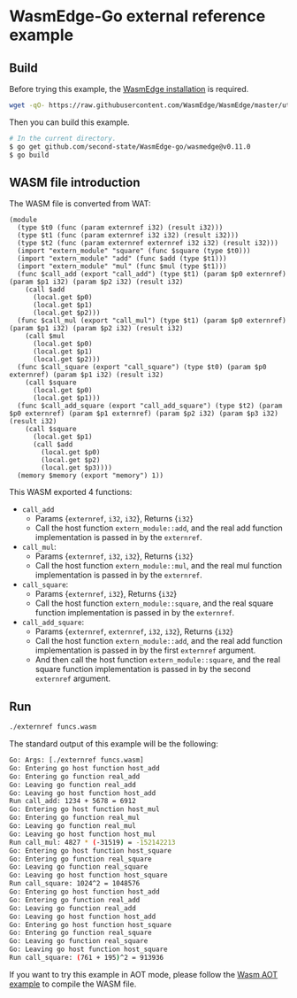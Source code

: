 # WasmEdge-Go external reference example

## Build

Before trying this example, the [WasmEdge installation](https://wasmedge.org/book/en/start/install.html) is required.

```bash
wget -qO- https://raw.githubusercontent.com/WasmEdge/WasmEdge/master/utils/install.sh | bash -s -- -v 0.11.0
```

Then you can build this example.

```bash
# In the current directory.
$ go get github.com/second-state/WasmEdge-go/wasmedge@v0.11.0
$ go build
```

## WASM file introduction

The WASM file is converted from WAT:

```wasm
(module
  (type $t0 (func (param externref i32) (result i32)))
  (type $t1 (func (param externref i32 i32) (result i32)))
  (type $t2 (func (param externref externref i32 i32) (result i32)))
  (import "extern_module" "square" (func $square (type $t0)))
  (import "extern_module" "add" (func $add (type $t1)))
  (import "extern_module" "mul" (func $mul (type $t1)))
  (func $call_add (export "call_add") (type $t1) (param $p0 externref) (param $p1 i32) (param $p2 i32) (result i32)
    (call $add
      (local.get $p0)
      (local.get $p1)
      (local.get $p2)))
  (func $call_mul (export "call_mul") (type $t1) (param $p0 externref) (param $p1 i32) (param $p2 i32) (result i32)
    (call $mul
      (local.get $p0)
      (local.get $p1)
      (local.get $p2)))
  (func $call_square (export "call_square") (type $t0) (param $p0 externref) (param $p1 i32) (result i32)
    (call $square
      (local.get $p0)
      (local.get $p1)))
  (func $call_add_square (export "call_add_square") (type $t2) (param $p0 externref) (param $p1 externref) (param $p2 i32) (param $p3 i32) (result i32)
    (call $square
      (local.get $p1)
      (call $add
        (local.get $p0)
        (local.get $p2)
        (local.get $p3))))
  (memory $memory (export "memory") 1))
```

This WASM exported 4 functions:

* `call_add`
  * Params {`externref`, `i32`, `i32`}, Returns {`i32`}
  * Call the host function `extern_module::add`, and the real add function implementation is passed in by the `externref`.
* `call_mul`:
  * Params {`externref`, `i32`, `i32`}, Returns {`i32`}
  * Call the host function `extern_module::mul`, and the real mul function implementation is passed in by the `externref`.
* `call_square`:
  * Params {`externref`, `i32`}, Returns {`i32`}
  * Call the host function `extern_module::square`, and the real square function implementation is passed in by the `externref`.
* `call_add_square`:
  * Params {`externref`, `externref`, `i32`, `i32`}, Returns {`i32`}
  * Call the host function `extern_module::add`, and the real add function implementation is passed in by the first `externref` argument.
  * And then call the host function `extern_module::square`, and the real square function implementation is passed in by the second `externref` argument.

## Run

```bash
./externref funcs.wasm
```

The standard output of this example will be the following:

```bash
Go: Args: [./externref funcs.wasm]
Go: Entering go host function host_add
Go: Entering go function real_add
Go: Leaving go function real_add
Go: Leaving go host function host_add
Run call_add: 1234 + 5678 = 6912
Go: Entering go host function host_mul
Go: Entering go function real_mul
Go: Leaving go function real_mul
Go: Leaving go host function host_mul
Run call_mul: 4827 * (-31519) = -152142213
Go: Entering go host function host_square
Go: Entering go function real_square
Go: Leaving go function real_square
Go: Leaving go host function host_square
Run call_square: 1024^2 = 1048576
Go: Entering go host function host_add
Go: Entering go function real_add
Go: Leaving go function real_add
Go: Leaving go host function host_add
Go: Entering go host function host_square
Go: Entering go function real_square
Go: Leaving go function real_square
Go: Leaving go host function host_square
Run call_square: (761 + 195)^2 = 913936
```

If you want to try this example in AOT mode, please follow the [Wasm AOT example](https://github.com/second-state/WasmEdge-go-examples/tree/master/go_WasmAOT) to compile the WASM file.
